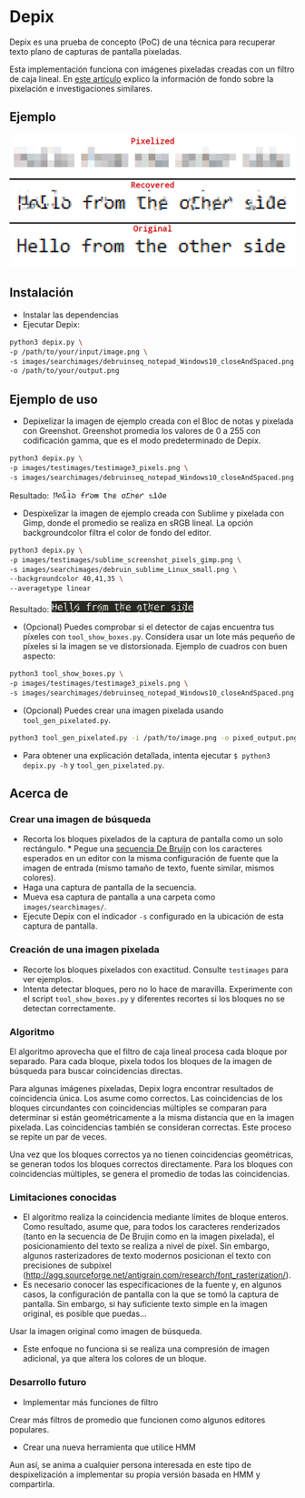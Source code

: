 # Depix

Depix es una prueba de concepto (PoC) de una técnica para recuperar texto plano de capturas de pantalla pixeladas.

Esta implementación funciona con imágenes pixeladas creadas con un filtro de caja lineal.
En [este artículo](https://www.spipm.nl/2030.html) explico la información de fondo sobre la pixelación e investigaciones similares.

## Ejemplo

![image](docs/img/Recovering_prototype_latest.png)

## Instalación

* Instalar las dependencias
* Ejecutar Depix:

```sh
python3 depix.py \
-p /path/to/your/input/image.png \
-s images/searchimages/debruinseq_notepad_Windows10_closeAndSpaced.png \
-o /path/to/your/output.png
```

## Ejemplo de uso

* Depixelizar la imagen de ejemplo creada con el Bloc de notas y pixelada con Greenshot. Greenshot promedia los valores de 0 a 255 con codificación gamma, que es el modo predeterminado de Depix.

```sh
python3 depix.py \
-p images/testimages/testimage3_pixels.png \
-s images/searchimages/debruinseq_notepad_Windows10_closeAndSpaced.png
```

Resultado: ![image](docs/img/example_output_multiword.png)

* Despixelizar la imagen de ejemplo creada con Sublime y pixelada con Gimp, donde el promedio se realiza en sRGB lineal. La opción backgroundcolor filtra el color de fondo del editor.

```sh
python3 depix.py \
-p images/testimages/sublime_screenshot_pixels_gimp.png \
-s images/searchimages/debruin_sublime_Linux_small.png \
--backgroundcolor 40,41,35 \
--averagetype linear
```

Resultado: ![image](docs/img/output_depixelizedExample_linear.png)

* (Opcional) Puedes comprobar si el detector de cajas encuentra tus píxeles con `tool_show_boxes.py`. Considera usar un lote más pequeño de píxeles si la imagen se ve distorsionada. Ejemplo de cuadros con buen aspecto:

```sh
python3 tool_show_boxes.py \
-p images/testimages/testimage3_pixels.png \
-s images/searchimages/debruinseq_notepad_Windows10_closeAndSpaced.png
```

* (Opcional) Puedes crear una imagen pixelada usando `tool_gen_pixelated.py`.

```sh
python3 tool_gen_pixelated.py -i /path/to/image.png -o pixed_output.png
```

* Para obtener una explicación detallada, intenta ejecutar `$ python3 depix.py -h` y `tool_gen_pixelated.py`.

## Acerca de

### Crear una imagen de búsqueda

* Recorta los bloques pixelados de la captura de pantalla como un solo rectángulo. * Pegue una [secuencia De Bruijn](https://en.wikipedia.org/wiki/De_Bruijn_sequence) con los caracteres esperados en un editor con la misma configuración de fuente que la imagen de entrada (mismo tamaño de texto, fuente similar, mismos colores).
* Haga una captura de pantalla de la secuencia.
* Mueva esa captura de pantalla a una carpeta como `images/searchimages/`.
* Ejecute Depix con el indicador `-s` configurado en la ubicación de esta captura de pantalla.

### Creación de una imagen pixelada

* Recorte los bloques pixelados con exactitud. Consulte `testimages` para ver ejemplos.
* Intenta detectar bloques, pero no lo hace de maravilla. Experimente con el script `tool_show_boxes.py` y diferentes recortes si los bloques no se detectan correctamente.

### Algoritmo

El algoritmo aprovecha que el filtro de caja lineal procesa cada bloque por separado. Para cada bloque, pixela todos los bloques de la imagen de búsqueda para buscar coincidencias directas.

Para algunas imágenes pixeladas, Depix logra encontrar resultados de coincidencia única. Los asume como correctos. Las coincidencias de los bloques circundantes con coincidencias múltiples se comparan para determinar si están geométricamente a la misma distancia que en la imagen pixelada. Las coincidencias también se consideran correctas. Este proceso se repite un par de veces.

Una vez que los bloques correctos ya no tienen coincidencias geométricas, se generan todos los bloques correctos directamente. Para los bloques con coincidencias múltiples, se genera el promedio de todas las coincidencias.

### Limitaciones conocidas

* El algoritmo realiza la coincidencia mediante límites de bloque enteros. Como resultado, asume que, para todos los caracteres renderizados (tanto en la secuencia de De Brujin como en la imagen pixelada), el posicionamiento del texto se realiza a nivel de píxel. Sin embargo, algunos rasterizadores de texto modernos posicionan el texto con precisiones de subpíxel (http://agg.sourceforge.net/antigrain.com/research/font_rasterization/).
* Es necesario conocer las especificaciones de la fuente y, en algunos casos, la configuración de pantalla con la que se tomó la captura de pantalla. Sin embargo, si hay suficiente texto simple en la imagen original, es posible que puedas...

Usar la imagen original como imagen de búsqueda.
* Este enfoque no funciona si se realiza una compresión de imagen adicional, ya que altera los colores de un bloque.

### Desarrollo futuro

* Implementar más funciones de filtro

Crear más filtros de promedio que funcionen como algunos editores populares.

* Crear una nueva herramienta que utilice HMM

Aun así, se anima a cualquier persona interesada en este tipo de despixelización a implementar su propia versión basada en HMM y compartirla.
